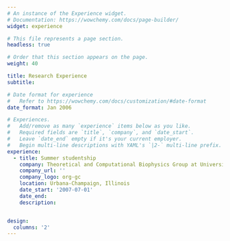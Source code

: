 ```yaml
---
# An instance of the Experience widget.
# Documentation: https://wowchemy.com/docs/page-builder/
widget: experience

# This file represents a page section.
headless: true

# Order that this section appears on the page.
weight: 40

title: Research Experience
subtitle:

# Date format for experience
#   Refer to https://wowchemy.com/docs/customization/#date-format
date_format: Jan 2006

# Experiences.
#   Add/remove as many `experience` items below as you like.
#   Required fields are `title`, `company`, and `date_start`.
#   Leave `date_end` empty if it's your current employer.
#   Begin multi-line descriptions with YAML's `|2-` multi-line prefix.
experience:
  - title: Summer studentship
    company: Theoretical and Computational Biophysics Group at University of Illinois in Urbana-Champaign
    company_url: ''
    company_logo: org-gc
    location: Urbana-Champaign, Illinois
    date_start: '2007-07-01'
    date_end:
    description:


design:
  columns: '2'
---
```

